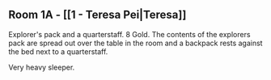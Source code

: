 ## Room 1A - [[1 - Teresa Pei|Teresa]] 

Explorer's pack and a quarterstaff. 8 Gold. The contents of the explorers pack are spread out over the table in the room and a backpack rests against the bed next to a quarterstaff. 

Very heavy sleeper.

  
